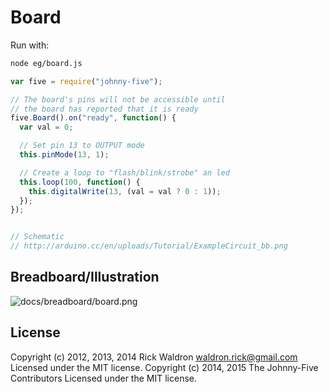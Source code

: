 # Board

Run with:
```bash
node eg/board.js
```


```javascript
var five = require("johnny-five");

// The board's pins will not be accessible until
// the board has reported that it is ready
five.Board().on("ready", function() {
  var val = 0;

  // Set pin 13 to OUTPUT mode
  this.pinMode(13, 1);

  // Create a loop to "flash/blink/strobe" an led
  this.loop(100, function() {
    this.digitalWrite(13, (val = val ? 0 : 1));
  });
});


// Schematic
// http://arduino.cc/en/uploads/Tutorial/ExampleCircuit_bb.png

```


## Breadboard/Illustration


![docs/breadboard/board.png](breadboard/board.png)





## License
Copyright (c) 2012, 2013, 2014 Rick Waldron <waldron.rick@gmail.com>
Licensed under the MIT license.
Copyright (c) 2014, 2015 The Johnny-Five Contributors
Licensed under the MIT license.
